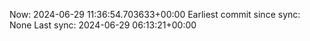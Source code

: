 Now: 2024-06-29 11:36:54.703633+00:00 Earliest commit since sync: None Last sync: 2024-06-29 06:13:21+00:00
